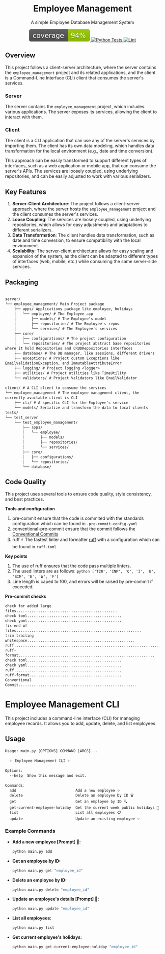 
<h1 style="text-align: center">Employee Management</h1>
<p style="text-align: center">A simple Employee Database Management System</p>

<p style="text-align: center">
  <a href="https://raw.githubusercontent.com/misraX/employee-management/gh-pages/coverage.svg">
    <img src="https://raw.githubusercontent.com/misraX/employee-management/gh-pages/coverage.svg" alt="Coverage">
  </a>
  <a href="https://github.com/misraX/employee-management/actions/workflows/test.yml">
    <img src="https://github.com/misraX/employee-management/actions/workflows/test.yml/badge.svg" alt="Python Tests">
  </a>
  <a href="https://github.com/misraX/employee-management/actions/workflows/lint.yml">
    <img src="https://github.com/misraX/employee-management/actions/workflows/lint.yml/badge.svg" alt="Lint">
  </a>
</p>

## Overview
This project follows a client-server architecture, where the server contains the `employee_management` project and its related applications, and the client is a Command-Line Interface (CLI) client that consumes the server's services.

### Server
The server contains the `employee_management` project, which includes various applications. The server exposes its services, allowing the client to interact with them.

### Client
The client is a CLI application that can use any of the server's services by importing them. The client has its own data modeling, which handles data transformation for the local environment (e.g., date and time conversion).

This approach can be easily transformed to support different types of interfaces, such as a web application or mobile app, that can consume the server's APIs. The services are loosely coupled, using underlying repositories, and can be easily adjusted to work with various serializers.

## Key Features
1. **Server-Client Architecture**: The project follows a client-server approach, where the server hosts the `employee_management` project and the client consumes the server's services.
2. **Loose Coupling**: The services are loosely coupled, using underlying repositories, which allows for easy adjustments and adaptations to different serializers.
3. **Data Transformation**: The client handles data transformation, such as date and time conversion, to ensure compatibility with the local environment.
4. **Scalability**: The server-client architecture allows for easy scaling and expansion of the system, as the client can be adapted to different types of interfaces (web, mobile, etc.) while consuming the same server-side services.

## Packaging

```text

server/
└── employee_management/ Main Project package
    ├── apps/ Applications package like employee, holidays
    │   └── employee/ # The Employee app
    │       ├── models/ # The Employee's model
    │       ├── repositories/ # The Employee's repos
    │       └── services/ # The Employee's services
    ├── core/
    │   ├── configurations/ # The project configuration
    │   └── repositories/ # The project abstract base repositories where it hold Repositories and CRUDRepositories Interfaces
    ├── database/ # The DB manager, like sessions, different drivers
    ├── exceptions/ # Project custom Exceptions like EmailValidationException, and ImmutableAttributeError
    ├── logging/ # Project logging <logger>
    ├── utilities/ # Project utilities like TimeUtility
    └── validators/ # Project Validators like EmailValidator

client/ # A CLI client to consume the services
└── employee_management # The employee management client, the currently available client is CLI
    ├── cli/ # A specific CLI for the Employee's service
    └── models/ Serialize and transform the data to local clients
tests/
└── test_server
    └── test_employee_management/
        ├── apps/
        │   └── employee/
        │       ├── models/
        │       ├── repositories/
        │       └── services/
        ├── core/
        │   ├── configurations/
        │   └── repositories/
        └── database/
```

## Code Quality

This project uses several tools to ensure code quality, style consistency, and best practices.

**Tools and configuration**

1. pre-commit ensure that the code is commited with the standards configuration which can be found
   in `.pre-commit-config.yaml`
2. conventional-pre-commit ensure that the commit follows the [Conventional Commits
   ](https://www.conventionalcommits.org/en/v1.0.0/)
3. ruff ⚡️ The fastest linter and formatter [ruff](https://docs.astral.sh/ruff/) with a configuration which can be found
   in `ruff.toml`

**Key points**

1. The use of ruff ensures that the code pass multiple linters.
2. The used linters are as follows: ```python ['T20', 'INP', 'Q', 'I', 'B', 'SIM', 'E', 'W', 'F']```
3. Line length is caped to 100, and errors will be raised by pre-commit if exceeded.

**Pre-commit checks**

```text
check for added large files..............................................
check toml...........................................
check yaml...........................................
fix end of files.........................................................
trim trailing whitespace.................................................
ruff.....................................................................
ruff-format..............................................................
check toml...........................................
check yaml...........................................
ruff.................................................
ruff-format..........................................
Conventional Commit......................................................
```

# Employee Management CLI

This project includes a command-line interface (CLI) for managing employee records. It allows you to add, update,
delete, and list employees.

## Usage

```text
Usage: main.py [OPTIONS] COMMAND [ARGS]...

  ✨ Employee Management CLI ✨

Options:
  --help  Show this message and exit.

Commands:
  add                           Add a new employee ✨
  delete                        Delete an employee by ID 🗑️
  get                           Get an employee by ID 🔍
  get-current-employee-holiday  Get the current week public holidays 🍹
  list                          List all employees 📋
  update                        Update an existing employee ✨
```

### Example Commands

- **Add a new employee [Prompt] 🚀:**
    ```sh
    python main.py add
    ```

- **Get an employee by ID:**
    ```sh
    python main.py get "employee_id"
    ```

- **Delete an employee by ID:**
    ```sh
    python main.py delete "employee_id"
    ```

- **Update an employee's details [Prompt] 🚀:**
    ```sh
    python main.py update "employee_id"
    ```

- **List all employees:**
    ```sh
    python main.py list
    ```

- **Get current employee's holidays:**
    ```sh
    python main.py get-current-employee-holiday "employee_id"
    ```

